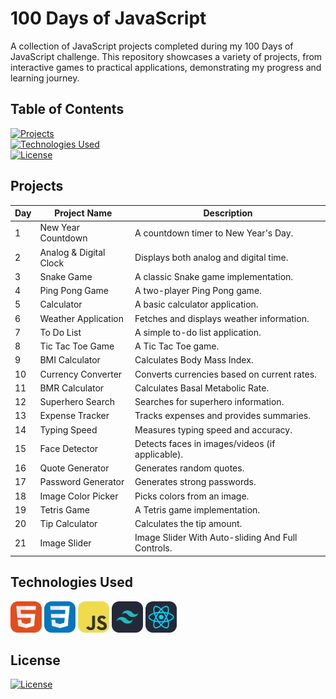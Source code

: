 # 100 Days of JavaScript

A collection of JavaScript projects completed during my 100 Days of JavaScript challenge. This repository showcases a variety of projects, from interactive games to practical applications, demonstrating my progress and learning journey.

## Table of Contents

[![Projects](https://img.shields.io/badge/Projects-23272b?style=for-the-badge&logoColor=white&labelColor=616161&color=23272b&label=Projects)](#projects)<br/>
[![Technologies Used](https://img.shields.io/badge/Technologies-23272b?style=for-the-badge&logoColor=white&labelColor=616161&color=23272b&label=Technologies)](#technologies-used)<br/>
[![License](https://img.shields.io/badge/License-23272b?style=for-the-badge&logoColor=white&labelColor=616161&color=23272b&label=License)](#license)

## Projects

| Day | Project Name           | Description                                       |
| --- | ---------------------- | ------------------------------------------------- |
| 1   | New Year Countdown     | A countdown timer to New Year's Day.              |
| 2   | Analog & Digital Clock | Displays both analog and digital time.            |
| 3   | Snake Game             | A classic Snake game implementation.              |
| 4   | Ping Pong Game         | A two-player Ping Pong game.                      |
| 5   | Calculator             | A basic calculator application.                   |
| 6   | Weather Application    | Fetches and displays weather information.         |
| 7   | To Do List             | A simple to-do list application.                  |
| 8   | Tic Tac Toe Game       | A Tic Tac Toe game.                               |
| 9   | BMI Calculator         | Calculates Body Mass Index.                       |
| 10  | Currency Converter     | Converts currencies based on current rates.       |
| 11  | BMR Calculator         | Calculates Basal Metabolic Rate.                  |
| 12  | Superhero Search       | Searches for superhero information.               |
| 13  | Expense Tracker        | Tracks expenses and provides summaries.           |
| 14  | Typing Speed           | Measures typing speed and accuracy.               |
| 15  | Face Detector          | Detects faces in images/videos (if applicable).   |
| 16  | Quote Generator        | Generates random quotes.                          |
| 17  | Password Generator     | Generates strong passwords.                       |
| 18  | Image Color Picker     | Picks colors from an image.                       |
| 19  | Tetris Game            | A Tetris game implementation.                     |
| 20  | Tip Calculator         | Calculates the tip amount.                        |
| 21  | Image Slider           | Image Slider With Auto-sliding And Full Controls. |

## Technologies Used

<div align="left">
  <img src="assets/html.png" alt="HTML" title="HTML" width="50" height="50">
  <img src="assets/css.png" alt="CSS" title="CSS" width="50" height="50">
  <img src="assets/js.png" alt="JavaScript" title="JavaScript" width="50" height="50">
  <img src="assets/tailwind.png" alt="Tailwind CSS" title="Tailwind CSS" width="50" height="50">
  <img src="assets/react.png" alt="React" title="React" width="50" height="50">
</div>

## License

[![License](https://img.shields.io/badge/MIT-000000?style=for-the-badge&logoColor=white&labelColor=333333&color=000000&label=License)](LICENSE)
